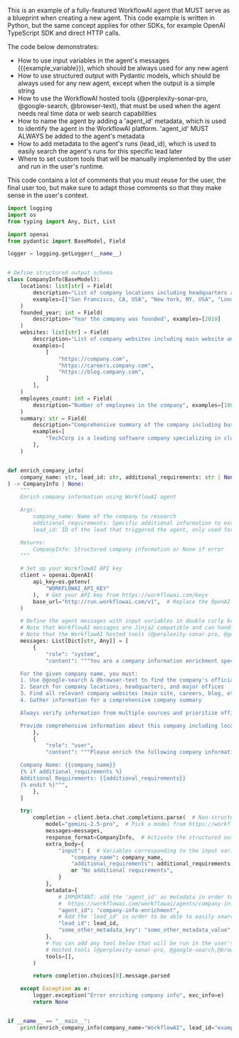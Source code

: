 
This is an example of a fully-featured WorkflowAI agent that MUST serve as a blueprint when creating a new agent. This code example is written in Python, but the same concept applies for other SDKs, for example OpenAI TypeScript SDK and direct HTTP calls.

The code below demonstrates:
- How to use input variables in the agent's messages ({{example_variable}}), which should be always used for any new agent
- How to use structured output with Pydantic models, which should be always used for any new agent, except when the output is a simple string
- How to use the WorkflowAI hosted tools (@perplexity-sonar-pro, @google-search, @browser-text), that must be used when the agent needs real time data or web search capabilities
- How to name the agent by adding a 'agent_id' metadata, which is used to identify the agent in the WorkflowAI platform. 'agent_id'  MUST ALWAYS be added to the agent's metadata
- How to add metadata to the agent's runs (lead_id), which is used to easily search the agent's runs for this specific lead later
- Where to set custom tools that will be manually implemented by the user and run in the user's runtime.

This code contains a lot of comments that you must reuse for the user, the final user too, but make sure to adapt those comments so that they make sense in the user's context.

```python
import logging
import os
from typing import Any, Dict, List

import openai
from pydantic import BaseModel, Field

logger = logging.getLogger(__name__)


# Define structured output schema
class CompanyInfo(BaseModel):
    locations: list[str] = Field(
        description="List of company locations including headquarters and major offices",  # description and examples help the agent understand the expected output
        examples=[["San Francisco, CA, USA", "New York, NY, USA", "London, UK"]],
    )
    founded_year: int = Field(
        description="Year the company was founded", examples=[2010]
    )
    websites: list[str] = Field(
        description="List of company websites including main website and relevant subdomains. Only include TLDs",
        examples=[
            [
                "https://company.com",
                "https://careers.company.com",
                "https://blog.company.com",
            ]
        ],
    )
    employees_count: int = Field(
        description="Number of employees in the company", examples=[1000]
    )
    summary: str = Field(
        description="Comprehensive summary of the company including business model, key products/services, and market position",
        examples=[
            "TechCorp is a leading software company specializing in cloud infrastructure solutions, serving over 10,000 enterprise customers globally with their flagship platform that enables scalable application deployment."
        ],
    )


def enrich_company_info(
    company_name: str, lead_id: str, additional_requirements: str | None = None
) -> CompanyInfo | None:
    """
    Enrich company information using WorkflowAI agent

    Args:
        company_name: Name of the company to research
        additional_requirements: Specific additional information to extract
        lead_id: ID of the lead that triggered the agent, only used for metadata in order to faciliate tracking down the road

    Returns:
        CompanyInfo: Structured company information or None if error
    """

    # Set up your WorkflowAI API key
    client = openai.OpenAI(
        api_key=os.getenv(
            "WORKFLOWAI_API_KEY"
        ),  # Get your API key from https://workflowai.com/keys
        base_url="http://run.workflowai.com/v1",  # Replace the OpenAI base URL with the WorkflowAI one
    )

    # Define the agent messages with input variables in double curly braces {{}}
    # Note that WorkflowAI messages are Jinja2 compatible and can handle if statements (see: {% if additional_requirements %})
    # Note that the WorkflowAI hosted tools (@perplexity-sonar-pro, @google-search, @browser-text) are directly added into the messages and DO NOT need to be also added to the 'tools' parameter of the client.beta.chat.completions.parse call
    messages: List[Dict[str, Any]] = [
        {
            "role": "system",
            "content": """You are a company information enrichment specialist. Your task is to gather comprehensive information about companies using web search and provide structured, accurate data.

    For the given company name, you must:
    1. Use @google-search & @browser-text to find the company's official information
    2. Search for company locations, headquarters, and major offices
    3. Find all relevant company websites (main site, careers, blog, etc.)
    4. Gather information for a comprehensive company summary

    Always verify information from multiple sources and prioritize official company sources. Be thorough but concise in your responses.

    Provide comprehensive information about this company including locations, websites, and a detailed summary. If additional requirements are specified, make sure to address those specifically.""",
        },
        {
            "role": "user",
            "content": """Please enrich the following company information:

    Company Name: {{company_name}}
    {% if additional_requirements %}
    Additional Requirements: {{additional_requirements}}
    {% endif %}""",
        },
    ]

    try:
        completion = client.beta.chat.completions.parse(  # Non-structured output is also supported with 'client.chat.completions.parse'
            model="gemini-2.5-pro",  # Pick a model from https://workflowai.com/models, more than 100 models are available
            messages=messages,
            response_format=CompanyInfo,  # Activate the structured output by passing the Pydantic model here
            extra_body={
                "input": {  # Variables corresponding to the input variables in the messages are passed as a dictionary here
                    "company_name": company_name,
                    "additional_requirements": additional_requirements
                    or "No additional requirements",
                }
            },
            metadata={
                # IMPORTANT: add the 'agent_id' as metadata in order to have all the agent's runs logged at:
                #  https://workflowai.com/workflowai/agents/company-info-enrichment/1/runs
                "agent_id": "company-info-enrichment",
                # Add the 'lead_id' in order to be able to easily search the agent's runs for this specific lead later
                "lead_id": lead_id,
                "some_other_metadata_key": "some_other_metadata_value",
            },
            # You can add any tool below that will be run in the user's runtime.
            # Hosted tools (@perplexity-sonar-pro, @google-search,@browser-text) are already included in the messages and DO NOT need to be added here
            tools=[],
        )

        return completion.choices[0].message.parsed

    except Exception as e:
        logger.exception("Error enriching company info", exc_info=e)
        return None


if __name__ == "__main__":
    print(enrich_company_info(company_name="WorkflowAI", lead_id="example_lead_id"))

```
